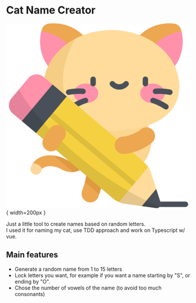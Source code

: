 # Cat Name Creator

![Logo](src/assets/images/kitty.svg){ width=200px }

Just a little tool to create names based on random letters.  
I used it for naming my cat, use TDD approach and work on Typescript w/ vue.

## Main features

- Generate a random name from 1 to 15 letters
- Lock letters you want, for example if you want a name starting by "S", or ending by "O".
- Chose the number of vowels of the name (to avoid too much consonants)
